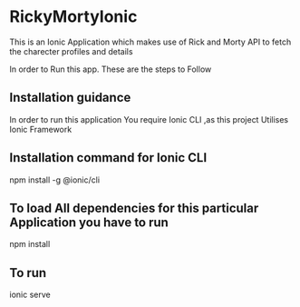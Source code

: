 # RickyMortyIonic
This is an Ionic Application which makes use of Rick and Morty API to fetch the charecter profiles and details

In order to Run this app. These are the steps to Follow
## Installation guidance

In order to run this application You require Ionic CLI ,as this project Utilises Ionic Framework
 ## Installation command for Ionic CLI
npm install -g @ionic/cli

## To load All dependencies for this particular Application you have to run
npm install

## To run
ionic serve

